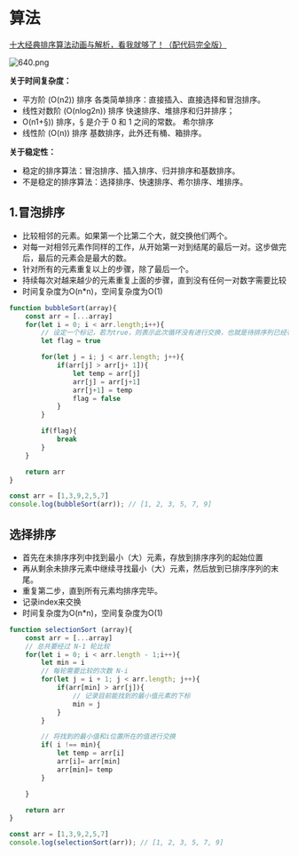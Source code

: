 # 算法

[十大经典排序算法动画与解析，看我就够了！（配代码完全版）](https://mp.weixin.qq.com/s/vn3KiV-ez79FmbZ36SX9lg)

![640.png](https://i.loli.net/2020/04/06/9JaDQUpfXLieE4K.png)

**关于时间复杂度：**

* 平方阶 (O(n2)) 排序 各类简单排序：直接插入、直接选择和冒泡排序。
* 线性对数阶 (O(nlog2n)) 排序 快速排序、堆排序和归并排序；
* O(n1+§)) 排序，§ 是介于 0 和 1 之间的常数。 希尔排序
* 线性阶 (O(n)) 排序 基数排序，此外还有桶、箱排序。

**关于稳定性：**

* 稳定的排序算法：冒泡排序、插入排序、归并排序和基数排序。
* 不是稳定的排序算法：选择排序、快速排序、希尔排序、堆排序。

## 1.冒泡排序

* 比较相邻的元素。如果第一个比第二个大，就交换他们两个。
* 对每一对相邻元素作同样的工作，从开始第一对到结尾的最后一对。这步做完后，最后的元素会是最大的数。
* 针对所有的元素重复以上的步骤，除了最后一个。
* 持续每次对越来越少的元素重复上面的步骤，直到没有任何一对数字需要比较
* 时间复杂度为O(n*n)，空间复杂度为O(1)

```js
function bubbleSort(array){
    const arr = [...array]
    for(let i = 0; i < arr.length;i++){
        // 设定一个标记，若为true，则表示此次循环没有进行交换，也就是待排序列已经有序，排序已经完成。
        let flag = true

        for(let j = i; j < arr.length; j++){
            if(arr[j] > arr[j+ 1]){
                let temp = arr[j]
                arr[j] = arr[j+1]
                arr[j+1] = temp
                flag = false
            }
        }

        if(flag){
            break
        }
    }

    return arr
}

const arr = [1,3,9,2,5,7]
console.log(bubbleSort(arr)); // [1, 2, 3, 5, 7, 9]
```

## 选择排序

* 首先在未排序序列中找到最小（大）元素，存放到排序序列的起始位置
* 再从剩余未排序元素中继续寻找最小（大）元素，然后放到已排序序列的末尾。
* 重复第二步，直到所有元素均排序完毕。
* 记录index来交换
* 时间复杂度为O(n*n)，空间复杂度为O(1)

```js
function selectionSort (array){
    const arr = [...array]
    // 总共要经过 N-1 轮比较
    for(let i = 0; i < arr.length - 1;i++){
        let min = i
        // 每轮需要比较的次数 N-i
        for(let j = i + 1; j < arr.length; j++){
            if(arr[min] > arr[j]){
                // 记录目前能找到的最小值元素的下标
                min = j
            }
        }

        // 将找到的最小值和i位置所在的值进行交换
        if( i !== min){
            let temp = arr[i]
            arr[i]= arr[min]
            arr[min]= temp
        }

    }

    return arr
}

const arr = [1,3,9,2,5,7]
console.log(selectionSort(arr)); // [1, 2, 3, 5, 7, 9]
```



